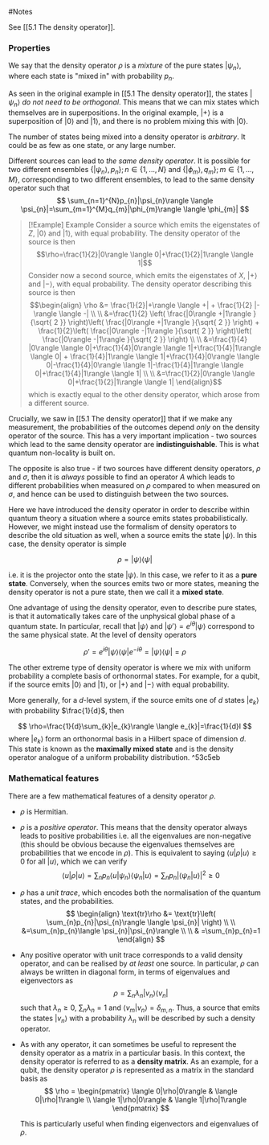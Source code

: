 #Notes 

See [[5.1 The density operator]].

### Properties

We say that the density operator $\rho$ is a *mixture* of the pure states $|\psi_{n}\rangle$, where each state is "mixed in" with probability $p_{n}$.

As seen in the original example in [[5.1 The density operator]], the states $|\psi_{n}\rangle$ *do not need to be orthogonal*. This means that we can mix states which themselves are in superpositions. In the original example, $|+\rangle$ is a superposition of $|0\rangle$ and $|1\rangle$, and there is no problem mixing this with $|0\rangle$.

The number of states being mixed into a density operator is *arbitrary*. It could be as few as one state, or any large number.

Different sources can lead to *the same density operator*. It is possible for two different ensembles $\{|\psi_{n}\rangle,p_{n}\};n\in \{1,\dots,N\}$ and $\{|\phi_{m}\rangle,q_{m}\};m\in\{1,\dots,M\}$, corresponding to two different ensembles, to lead to the same density operator such that 
 $$
\sum_{n=1}^{N}p_{n}|\psi_{n}\rangle \langle \psi_{n}|=\sum_{m=1}^{M}q_{m}|\phi_{m}\rangle \langle \phi_{m}|
$$


> [!Example] Example
> Consider a source which emits the eigenstates of $Z$, $|0\rangle$ and $|1\rangle$, with equal probability. The density operator of the source is then
> $$\rho=\frac{1}{2}|0\rangle \langle 0|+\frac{1}{2}|1\rangle \langle 1|$$
> Consider now a second source, which emits the eigenstates of $X$, $|+\rangle$ and $|-\rangle$, with equal probability. The density operator describing this source is then 
> $$\begin{align}
\rho &= \frac{1}{2}|+\rangle \langle  +| + \frac{1}{2} |- \rangle \langle -| \\
 \\
&=\frac{1}{2} \left( \frac{|0\rangle +|1\rangle }{\sqrt{ 2 }} \right)\left( \frac{|0\rangle +|1\rangle }{\sqrt{ 2 }} \right) + \frac{1}{2}\left( \frac{|0\rangle -|1\rangle }{\sqrt{ 2 }} \right)\left( \frac{|0\rangle -|1\rangle }{\sqrt{ 2 }} \right) \\
 \\
&=\frac{1}{4} |0\rangle \langle 0|+\frac{1}{4}|0\rangle \langle 1|+\frac{1}{4}|1\rangle \langle 0| + \frac{1}{4}|1\rangle \langle 1|+\frac{1}{4}|0\rangle \langle 0|-\frac{1}{4}|0\rangle \langle 1|-\frac{1}{4}|1\rangle \langle 0|+\frac{1}{4}|1\rangle \langle 1| \\
 \\
&=\frac{1}{2}|0\rangle \langle 0|+\frac{1}{2}|1\rangle \langle 1|
\end{align}$$
which is exactly equal to the other density operator, which arose from a different source.

Crucially, we saw in [[5.1 The density operator]] that if we make any measurement, the probabilities of the outcomes depend *only* on the density operator of the source. This has a very important implication - two sources which lead to the same density operator are **indistinguishable**. This is what quantum non-locality is built on. 

The opposite is also true - if two sources have different density operators, $\rho$ and $\sigma$, then it is *always* possible to find an operator $A$ which leads to different probabilities when measured on $\rho$ compared to when measured on $\sigma$, and hence can be used to distinguish between the two sources. 

Here we have introduced the density operator in order to describe within quantum theory a situation where a source emits states probabilistically. However, we might instead use the formalism of density operators to describe the old situation as well, when a source emits the state $|\psi \rangle$. In this case, the density operator is simple

$$
\rho=|\psi \rangle \langle \psi|
$$

i.e. it is the projector onto the state $|\psi \rangle$. In this case, we refer to it as a **pure state**. Conversely, when the sources emits two or more states, meaning the density operator is not a pure state, then we call it a **mixed state**.

One advantage of using the density operator, even to describe pure states, is that it automatically takes care of the unphysical global phase of a quantum state. In particular, recall that $|\psi \rangle$ and $|\psi'\rangle=e^{i\theta}|\psi \rangle$ correspond to the same physical state. At the level of density operators

$$
\rho'=e^{i\theta}|\psi \rangle \langle \psi|e^{-i\theta}=|\psi \rangle \langle \psi|=\rho
$$

The other extreme type of density operator is where we mix with uniform probability a complete basis of orthonormal states. For example, for a qubit, if the source emits $|0\rangle$ and $|1\rangle$, or $|+\rangle$ and $|-\rangle$ with equal probability.

More generally, for a $d$-level system, if the source emits one of $d$ states $|e_{k}\rangle$ with probability $\frac{1}{d}$, then

$$
\rho=\frac{1}{d}\sum_{k}|e_{k}\rangle \langle e_{k}|=\frac{1}{d}I
$$
where $|e_{k}\rangle$ form an orthonormal basis in a Hilbert space of dimension $d$. This state is known as the **maximally mixed state** and is the density operator analogue of a uniform probability distribution. ^53c5eb

### Mathematical features

There are a few mathematical features of a density operator $\rho$.

- $\rho$ is Hermitian.
- $\rho$ is a *positive operator*. This means that the density operator always leads to positive probabilities i.e. all the eigenvalues are non-negative (this should be obvious because the eigenvalues themselves are probabilities that we encode in $\rho$).
  This is equivalent to saying $\langle u|\rho|u\rangle \geq 0$ for all $|u\rangle$, which we can verify
  $$
\langle u|\rho|u\rangle =\sum_{n}p_{n}\langle u|\psi_{n}\rangle \langle \psi_{n}|u\rangle =\sum_{n}p_{n}|\langle \psi_{n}|u\rangle|^{2}\geq 0
   $$
- $\rho$ has a *unit trace*, which encodes both the normalisation of the quantum states, and the probabilities.
  $$ 
\begin{align}
\text{tr}\rho &= \text{tr}\left( \sum_{n}p_{n}|\psi_{n}\rangle \langle \psi_{n}| \right) \\
 \\
&=\sum_{n}p_{n}\langle \psi_{n}|\psi_{n}\rangle  \\
 \\
 & =\sum_{n}p_{n}=1
\end{align}
   $$
- Any positive operator with unit trace corresponds to a valid density operator, and can be realised by *at least* one source. In particular, $\rho$ can always be written in diagonal form, in terms of eigenvalues and eigenvectors as 
$$
\rho=\sum_{n} \lambda_{n}|v_{n}\rangle \langle v_{n}|
$$
  such that $\lambda_{n} \geq 0$, $\sum_{n}\lambda_{n}=1$ and $\langle v_{m}|v_{n}\rangle=\delta_{m,n}$. Thus, a source that emits the states $|v_{n}\rangle$ with a probability $\lambda_{n}$ will be described by such a density operator. 

- As with any operator, it can sometimes be useful to represent the density operator as a matrix in a particular basis. In this context, the density operator is referred to as a **density matrix**. 
  As an example, for a qubit, the density operator $\rho$ is represented as a matrix in the standard basis as
$$
\rho = \begin{pmatrix}
\langle 0|\rho|0\rangle  & \langle 0|\rho|1\rangle  \\
\langle 1|\rho|0\rangle  & \langle 1|\rho|1\rangle 
\end{pmatrix}
$$

  This is particularly useful when finding eigenvectors and eigenvalues of $\rho$.
